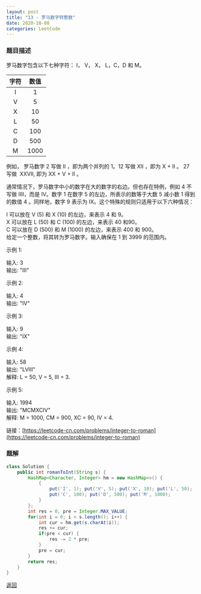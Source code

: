 ```yaml
---
layout: post
title: "13 - 罗马数字转整数"
date: 2020-10-08
categories: LeetCode
---
```



### **题目描述**
罗马数字包含以下七种字符： I， V， X， L，C，D 和 M。

字符|数值
:-:|:-:  
I|1  
V|5  
X|10  
L|50  
C|100  
D|500  
M|1000  

例如， 罗马数字 2 写做 II ，即为两个并列的 1。12 写做 XII ，即为 X + II 。 27 写做  XXVII, 即为 XX + V + II 。

通常情况下，罗马数字中小的数字在大的数字的右边。但也存在特例，例如 4 不写做 IIII，而是 IV。数字 1 在数字 5 的左边，所表示的数等于大数 5 减小数 1 得到的数值 4 。同样地，数字 9 表示为 IX。这个特殊的规则只适用于以下六种情况：

I 可以放在 V (5) 和 X (10) 的左边，来表示 4 和 9。  
X 可以放在 L (50) 和 C (100) 的左边，来表示 40 和90。     
C 可以放在 D (500) 和 M (1000) 的左边，来表示 400 和 900。  
给定一个整数，将其转为罗马数字。输入确保在 1 到 3999 的范围内。

示例 1:

输入: 3  
输出: "III"  

示例 2:

输入: 4  
输出: "IV"  

示例 3:

输入: 9  
输出: "IX"  

示例 4:

输入: 58  
输出: "LVIII"  
解释: L = 50, V = 5, III = 3.  

示例 5:

输入: 1994  
输出: "MCMXCIV"  
解释: M = 1000, CM = 900, XC = 90, IV = 4.


链接：[https://leetcode-cn.com/problems/integer-to-roman](https://leetcode-cn.com/problems/integer-to-roman)


### **题解**
``` java
class Solution {
    public int romanToInt(String s) {
        HashMap<Character, Integer> hm = new HashMap<>() {
            {
                put('I', 1); put('V', 5); put('X', 10); put('L', 50);
                put('C', 100); put('D', 500); put('M', 1000);
            }
        };
        int res = 0, pre = Integer.MAX_VALUE;
        for(int i = 0; i < s.length(); i++) {
            int cur = hm.get(s.charAt(i));
            res += cur;
            if(pre < cur) {
                res -= 2 * pre;
            }
            pre = cur;
        }
        return res;
    }
}
```


[返回](https://maxwell-blog.cn/leetcode/2020/10/08/leetcode.html)